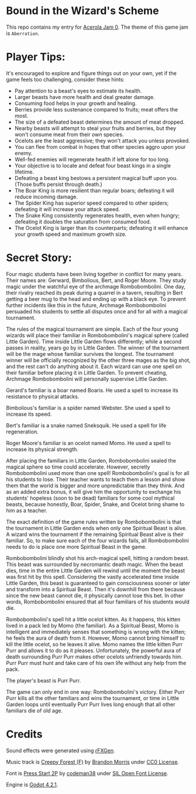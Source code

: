 # Bound in the Wizard's Scheme

This repo contains my entry for [Acerola Jam 0](https://itch.io/jam/acerola-jam-0). The theme of this game jam is `Aberration`.

# Player Tips:

It's encouraged to explore and figure things out on your own, yet if the game feels too challenging, consider these hints:

-   Pay attention to a beast's eyes to estimate its health.
-   Larger beasts have more health and deal greater damage.
-   Consuming food helps in your growth and healing.
-   Berries provide less sustenance compared to fruits; meat offers the most.
-   The size of a defeated beast determines the amount of meat dropped.
-   Nearby beasts will attempt to steal your fruits and berries, but they won't consume meat from their own species.
-   Ocelots are the least aggressive; they won't attack you unless provoked.
-   You can flee from combat in hopes that other species aggro upon your enemy.
-   Well-fed enemies will regenerate health if left alone for too long.
-   Your objective is to locate and defeat four beast kings in a single lifetime.
-   Defeating a beast king bestows a persistent magical buff upon you. (Those buffs persist through death.)
-   The Boar King is more resilient than regular boars; defeating it will reduce incoming damage.
-   The Spider King has superior speed compared to other spiders; defeating it will increase your attack speed.
-   The Snake King consistently regenerates health, even when hungry; defeating it doubles the saturation from consumed food.
-   The Ocelot King is larger than its counterparts; defeating it will enhance your growth speed and maximum growth size.

# Secret Story:

Four magic students have been living together in conflict for many years. Their names are: Gerward, Bimbolious, Bert, and Roger Moore. They study magic under the watchful eye of the archmage Rombobombolini. One day, their rivalry reached its peak during a quarrel in a tavern, resulting in Bert getting a beer mug to the head and ending up with a black eye. To prevent further incidents like this in the future, Archmage Rombobombolini persuaded his students to settle all disputes once and for all with a magical tournament.

The rules of the magical tournament are simple. Each of the four young wizards will place their familiar in Rombobombolini's magical sphere (called Little Garden). Time inside Little Garden flows differently; while a second passes in reality, years go by in Little Garden. The winner of the tournament will be the mage whose familiar survives the longest. The tournament winner will be officially recognized by the other three mages as the big shot, and the rest can't do anything about it. Each wizard can use one spell on their familiar before placing it in Little Garden. To prevent cheating, Archmage Rombobombolini will personally supervise Little Garden.

Gerard's familiar is a boar named Boaris. He used a spell to increase its resistance to physical attacks.

Bimbolious's familiar is a spider named Webster. She used a spell to increase its speed.

Bert's familiar is a snake named Sneksquik. He used a spell for life regeneration.

Roger Moore's familiar is an ocelot named Momo. He used a spell to increase its physical strength.

After placing the familiars in Little Garden, Rombobombolini sealed the magical sphere so time could accelerate. However, secretly Rombobombolini used more than one spell! Rombobombolini's goal is for all his students to lose. Their teacher wants to teach them a lesson and show them that the world is bigger and more unpredictable than they think. And as an added extra bonus, it will give him the opportunity to exchange his students' hopeless (soon to be dead) familiars for some cool mythical beasts, because honestly, Boar, Spider, Snake, and Ocelot bring shame to him as a teacher.

The exact definition of the game rules written by Rombobombolini is that the tournament in Little Garden ends when only one Spiritual Beast is alive. A wizard wins the tournament if the remaining Spiritual Beast alive is their familiar. So, to make sure each of the four wizards fails, all Rombobombolini needs to do is place one more Spiritual Beast in the game.

Rombobombolini blindly shot his arch-magical spell, hitting a random beast. This beast was surrounded by necromantic death magic. When the beast dies, time in the entire Little Garden will rewind until the moment the beast was first hit by this spell. Considering the vastly accelerated time inside Little Garden, this beast is guaranteed to gain consciousness sooner or later and transform into a Spiritual Beast. Then it's downhill from there because since the new beast cannot die, it physically cannot lose this bet. In other words, Rombobombolini ensured that all four familiars of his students would die.

Rombobombolini's spell hit a little ocelot kitten. As it happens, this kitten lived in a pack led by Momo (the familiar). As a Spiritual Beast, Momo is intelligent and immediately senses that something is wrong with the kitten; he feels the aura of death from it. However, Momo cannot bring himself to kill the little ocelot, so he leaves it alive. Momo names the little kitten Purr Purr and allows it to do as it pleases. Unfortunately, the powerful aura of death surrounding Purr Purr makes other ocelots unfriendly towards him. Purr Purr must hunt and take care of his own life without any help from the pack.

The player's beast is Purr Purr.

The game can only end in one way: Rombobombolini's victory. Either Purr Purr kills all the other familiars and wins the tournament, or time in Little Garden loops until eventually Purr Purr lives long enough that all other familiars die of old age.

# Credits

Sound effects were generated using [rFXGen](https://raylibtech.itch.io/rfxgen).

Music track is [Creepy Forest (F)](https://opengameart.org/content/creepy-forest-f) by [Brandon Morris](https://opengameart.org/users/haeldb) under [CC0 License](https://creativecommons.org/publicdomain/zero/1.0/).

Font is [Press Start 2P](https://zone38.net/font/#pressstart) by [codeman38](https://www.zone38.net/) under [SIL Open Font License](https://openfontlicense.org/).

Engine is [Godot 4.2.1](https://godotengine.org/).
